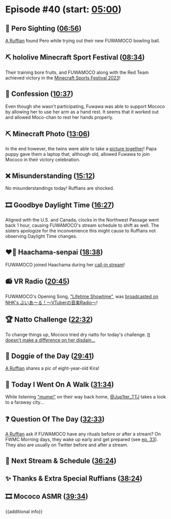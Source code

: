 # Episode #40 (start: [05:00](https://youtu.be/V5v4Na0j9Ro?t=05m00s))

## 👀 Pero Sighting ([06:56](https://youtu.be/V5v4Na0j9Ro?t=06m56s))

[A Ruffian](https://twitter.com/FlameBushidoNo1/status/1719017559758889107) found Pero while trying out their new FUWAMOCO bowling ball.

## ⛏️ hololive Minecraft Sport Festival ([08:34](https://youtu.be/V5v4Na0j9Ro?t=08m34s))

Their training bore fruits, and FUWAMOCO along with the Red Team achieved victory in the [Minecraft Sports Festival 2023](https://youtu.be/QBMF6LN1QyU)!

## 🙊 Confession ([10:37](https://youtu.be/V5v4Na0j9Ro?t=10m37s))

Even though she wasn't participating, Fuwawa was able to support Mococo by allowing her to use her arm as a hand rest. It seems that it worked out and allowed Moco-chan to rest her hands properly.

## ⛏️ Minecraft Photo ([13:06](https://youtu.be/V5v4Na0j9Ro?t=13m06s))

In the end however, the twins were able to take a [picture together](https://twitter.com/FUWAMOCO_en/status/1720788581801976235/photo/1)! Papa puppy gave them a laptop that, although old, allowed Fuwawa to join Mococo in their victory celebration.

## ❌ Misunderstanding ([15:12](https://youtu.be/V5v4Na0j9Ro?t=15m12s))

No misunderstandings today! Ruffians are shocked.

## 🎞️ Goodbye Daylight Time ([16:27](https://youtu.be/V5v4Na0j9Ro?t=16m27s))

Aligned with the U.S. and Canada, clocks in the Northwest Passage went back 1 hour, causing FUWAMOCO's stream schedule to shift as well. The sisters apologize for the inconvenience this might cause to Ruffians not observing Daylight Time changes.

## ❤️‍🔥 Haachama-senpai ([18:38](https://youtu.be/V5v4Na0j9Ro?t=18m38s))

FUWAMOCO joined Haachama during her [call-in stream](https://youtu.be/_U--hP9-WyY?t=4480)!

## 📻 VR Radio ([20:45](https://youtu.be/V5v4Na0j9Ro?t=20m45s))

FUWAMOCO's Opening Song, ["Lifetime Showtime"](https://youtu.be/-wzgy7uTuSk), was [broadcasted on NHK's ぶいあーる！～VTuberの音楽Radio～](https://twitter.com/nhk_vtuberradio/status/1721173523614298148)!

## 🏆 Natto Challenge ([22:32](https://youtu.be/V5v4Na0j9Ro?t=22m32s))

To change things up, Mococo tried dry natto for today's challenge. [It doesn't make a difference on her disdain…](https://youtu.be/V5v4Na0j9Ro?t=1596)

## 🐶 Doggie of the Day ([29:41](https://youtu.be/V5v4Na0j9Ro?t=29m41s))

[A Ruffian](https://twitter.com/temenel/status/1715703687241162770) shares a pic of eight-year-old Kira!

## 🚶 Today I Went On A Walk ([31:34](https://youtu.be/V5v4Na0j9Ro?t=31m34s))

While listening ["mumei"](https://youtu.be/oA0CpI0vCK4) on their way back home, [@Jup1ter_TTJ](https://twitter.com/Jup1ter_TTJ/status/1719167633273336032) takes a look to a faraway city…

## ❓ Question Of The Day ([32:33](https://youtu.be/V5v4Na0j9Ro?t=32m33s))

[A Ruffian](https://twitter.com/rotflolmaomgeez/status/1719874170618589195) ask if FUWAMOCO have any rituals before or after a stream? On FWMC Morning days, they wake up early and get prepared (see [ep. 33](https://youtu.be/f270ObaKNZw?t=1834)). They also are usually on Twitter before and after a stream.

## 📅 Next Stream & Schedule ([36:24](https://youtu.be/V5v4Na0j9Ro?t=36m24s))

## ✨ Thanks & Extra Special Ruffians ([38:24](https://youtu.be/V5v4Na0j9Ro?t=38m24s))

## 🎞️ Mococo ASMR ([39:34](https://youtu.be/V5v4Na0j9Ro?t=39m34s))

{{additional info}}
